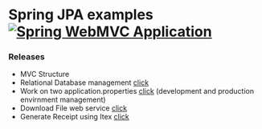 # Spring JPA examples [![Spring WebMVC Application](http://b.repl.ca/v1/spring-mvc-blue.png)](#SWMVC)

### Releases

* MVC Structure 
* Relational Database management [click](https://github.com/giribhagwan/relationalDB/tree/master/src/main/java/com/example/relationalDB)
* Work on two application.properties [click](https://github.com/giribhagwan/relationalDB/blob/master/src/main/java/com/example/relationalDB/RelationalDbApplication.java) (development and production envirnment management)
* Download File web service [click](https://github.com/giribhagwan/relationalDB/blob/master/src/main/java/com/example/relationalDB/controller/TaskController.java)
* Generate Receipt using Itex [click](https://github.com/giribhagwan/relationalDB/blob/master/src/main/java/com/example/relationalDB/receipt/ReceiptGeneration.java)
